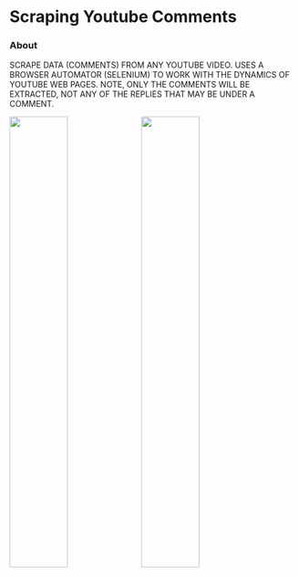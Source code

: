 # Scraping Youtube Comments

### About
SCRAPE DATA (COMMENTS) FROM ANY YOUTUBE VIDEO. USES A BROWSER AUTOMATOR (SELENIUM) TO WORK WITH THE DYNAMICS OF YOUTUBE WEB PAGES. NOTE, ONLY THE COMMENTS WILL BE EXTRACTED, NOT ANY OF THE REPLIES THAT MAY BE UNDER A COMMENT.

<img src="https://user-images.githubusercontent.com/40379856/53034446-05abeb80-3428-11e9-91c3-1025143846b0.gif" width="45%"></img> 
<img src="https://user-images.githubusercontent.com/40379856/53034445-05135500-3428-11e9-8e37-ed3830272d68.gif" width="45%"></img> 